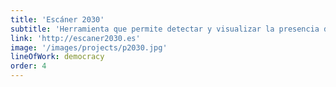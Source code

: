 ```yaml
---
title: 'Escáner 2030'
subtitle: 'Herramienta que permite detectar y visualizar la presencia de los diferentes Objetivos de Desarrollo Sostenible (ODS) en cualquier texto'
link: 'http://escaner2030.es'
image: '/images/projects/p2030.jpg'
lineOfWork: democracy
order: 4
---
```

